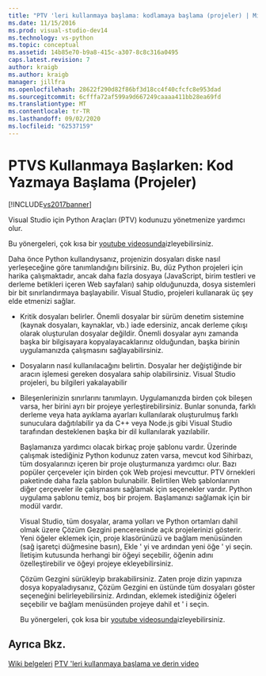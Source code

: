 ```yaml
---
title: "PTV 'leri kullanmaya başlama: kodlamaya başlama (projeler) | Microsoft Docs"
ms.date: 11/15/2016
ms.prod: visual-studio-dev14
ms.technology: vs-python
ms.topic: conceptual
ms.assetid: 14b85e70-b9a8-415c-a307-8c8c316a0495
caps.latest.revision: 7
author: kraigb
ms.author: kraigb
manager: jillfra
ms.openlocfilehash: 28622f290d82f86bf3d18cc4f40cfcfc8e953dad
ms.sourcegitcommit: 6cfffa72af599a9d667249caaaa411bb28ea69fd
ms.translationtype: MT
ms.contentlocale: tr-TR
ms.lasthandoff: 09/02/2020
ms.locfileid: "62537159"
---
```

# <a name="getting-started-with-ptvs-start-coding-projects"></a>PTVS Kullanmaya Başlarken: Kod Yazmaya Başlama (Projeler)
[!INCLUDE[vs2017banner](../includes/vs2017banner.md)]

Visual Studio için Python Araçları (PTV) kodunuzu yönetmenize yardımcı olur. 
 
 Bu yönergeleri, çok kısa bir [youtube videosunda](https://www.youtube.com/watch?v=KHPoVpL7zHg&list=PLReL099Y5nRdLgGAdrb_YeTdEnd23s6Ff&index=2)izleyebilirsiniz. 
 
 Daha önce Python kullandıysanız, projenizin dosyaları diske nasıl yerleşeceğine göre tanımlandığını bilirsiniz. Bu, düz Python projeleri için harika çalışmaktadır, ancak daha fazla dosyaya (JavaScript, birim testleri ve derleme betikleri içeren Web sayfaları) sahip olduğunuzda, dosya sistemleri bir bit sınırlandırmaya başlayabilir. Visual Studio, projeleri kullanarak üç şey elde etmenizi sağlar. 
 
- Kritik dosyaları belirler. Önemli dosyalar bir sürüm denetim sistemine (kaynak dosyaları, kaynaklar, vb.) iade edersiniz, ancak derleme çıkışı olarak oluşturulan dosyalar değildir. Önemli dosyalar aynı zamanda başka bir bilgisayara kopyalayacaklarınız olduğundan, başka birinin uygulamanızda çalışmasını sağlayabilirsiniz. 
 
- Dosyaların nasıl kullanılacağını belirtin. Dosyalar her değiştiğinde bir aracın işlemesi gereken dosyalara sahip olabilirsiniz. Visual Studio projeleri, bu bilgileri yakalayabilir 
 
- Bileşenlerinizin sınırlarını tanımlayın. Uygulamanızda birden çok bileşen varsa, her birini ayrı bir projeye yerleştirebilirsiniz. Bunlar sonunda, farklı derleme veya hata ayıklama ayarları kullanılarak oluşturulmuş farklı sunuculara dağıtılabilir ya da C++ veya Node.js gibi Visual Studio tarafından desteklenen başka bir dil kullanılarak yazılabilir. 
 
  Başlamanıza yardımcı olacak birkaç proje şablonu vardır. Üzerinde çalışmak istediğiniz Python kodunuz zaten varsa, mevcut kod Sihirbazı, tüm dosyalarınızı içeren bir proje oluşturmanıza yardımcı olur. Bazı popüler çerçeveler için birden çok Web projesi mevcuttur. PTV örnekleri paketinde daha fazla şablon bulunabilir. Belirtilen Web şablonlarının diğer çerçeveler ile çalışmasını sağlamak için seçenekler vardır. Python uygulama şablonu temiz, boş bir projem. Başlamanızı sağlamak için bir modül vardır. 
 
  Visual Studio, tüm dosyalar, arama yolları ve Python ortamları dahil olmak üzere Çözüm Gezgini penceresinde açık projelerinizi gösterir. Yeni öğeler eklemek için, proje klasörünüzü ve bağlam menüsünden (sağ işaretçi düğmesine basın), Ekle ' yi ve ardından yeni öğe ' yi seçin. İletişim kutusunda herhangi bir öğeyi seçebilir, öğenin adını özelleştirebilir ve öğeyi projeye ekleyebilirsiniz. 
 
  Çözüm Gezgini sürükleyip bırakabilirsiniz. Zaten proje dizin yapınıza dosya kopyaladıysanız, Çözüm Gezgini en üstünde tüm dosyaları göster seçeneğini belirleyebilirsiniz. Ardından, eklemek istediğiniz öğeleri seçebilir ve bağlam menüsünden projeye dahil et ' i seçin. 
 
  Bu yönergeleri, çok kısa bir [youtube videosunda](https://www.youtube.com/watch?v=KHPoVpL7zHg&list=PLReL099Y5nRdLgGAdrb_YeTdEnd23s6Ff&index=2)izleyebilirsiniz. 
 
## <a name="see-also"></a>Ayrıca Bkz. 
 [Wiki belgeleri](https://github.com/Microsoft/PTVS/wiki/Projects) [PTV 'leri kullanmaya başlama ve derin video](https://www.youtube.com/playlist?list=PLReL099Y5nRdLgGAdrb_YeTdEnd23s6Ff)
